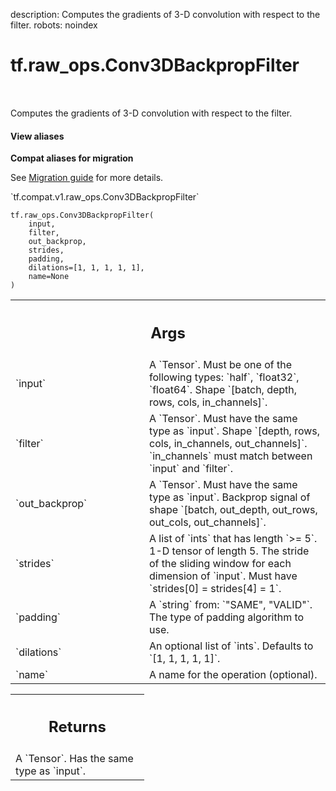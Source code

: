 description: Computes the gradients of 3-D convolution with respect to the filter.
robots: noindex

# tf.raw_ops.Conv3DBackpropFilter

<!-- Insert buttons and diff -->

<table class="tfo-notebook-buttons tfo-api nocontent" align="left">

</table>



Computes the gradients of 3-D convolution with respect to the filter.


<section class="expandable">
  <h4 class="showalways">View aliases</h4>
  <p>
<b>Compat aliases for migration</b>
<p>See
<a href="https://www.tensorflow.org/guide/migrate">Migration guide</a> for
more details.</p>
<p>`tf.compat.v1.raw_ops.Conv3DBackpropFilter`</p>
</p>
</section>

<pre class="devsite-click-to-copy prettyprint lang-py tfo-signature-link">
<code>tf.raw_ops.Conv3DBackpropFilter(
    input,
    filter,
    out_backprop,
    strides,
    padding,
    dilations=[1, 1, 1, 1, 1],
    name=None
)
</code></pre>



<!-- Placeholder for "Used in" -->


<!-- Tabular view -->
 <table class="responsive fixed orange">
<colgroup><col width="214px"><col></colgroup>
<tr><th colspan="2"><h2 class="add-link">Args</h2></th></tr>

<tr>
<td>
`input`<a id="input"></a>
</td>
<td>
A `Tensor`. Must be one of the following types: `half`, `float32`, `float64`.
Shape `[batch, depth, rows, cols, in_channels]`.
</td>
</tr><tr>
<td>
`filter`<a id="filter"></a>
</td>
<td>
A `Tensor`. Must have the same type as `input`.
Shape `[depth, rows, cols, in_channels, out_channels]`.
`in_channels` must match between `input` and `filter`.
</td>
</tr><tr>
<td>
`out_backprop`<a id="out_backprop"></a>
</td>
<td>
A `Tensor`. Must have the same type as `input`.
Backprop signal of shape `[batch, out_depth, out_rows, out_cols,
out_channels]`.
</td>
</tr><tr>
<td>
`strides`<a id="strides"></a>
</td>
<td>
A list of `ints` that has length `>= 5`.
1-D tensor of length 5. The stride of the sliding window for each
dimension of `input`. Must have `strides[0] = strides[4] = 1`.
</td>
</tr><tr>
<td>
`padding`<a id="padding"></a>
</td>
<td>
A `string` from: `"SAME", "VALID"`.
The type of padding algorithm to use.
</td>
</tr><tr>
<td>
`dilations`<a id="dilations"></a>
</td>
<td>
An optional list of `ints`. Defaults to `[1, 1, 1, 1, 1]`.
</td>
</tr><tr>
<td>
`name`<a id="name"></a>
</td>
<td>
A name for the operation (optional).
</td>
</tr>
</table>



<!-- Tabular view -->
 <table class="responsive fixed orange">
<colgroup><col width="214px"><col></colgroup>
<tr><th colspan="2"><h2 class="add-link">Returns</h2></th></tr>
<tr class="alt">
<td colspan="2">
A `Tensor`. Has the same type as `input`.
</td>
</tr>

</table>

